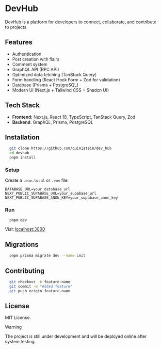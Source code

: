 # DevHub

DevHub is a platform for developers to connect, collaborate, and contribute to projects.

## Features

- Authentication
- Post creation with flairs
- Comment system
- GraphQL API (RPC API)
- Optimized data fetching (TanStack Query)
- Form handling (React Hook Form + Zod for validation)
- Database (Prisma + PostgreSQL)
- Modern UI (Next.js + Tailwind CSS + Shadcn UI)

## Tech Stack

- **Frontend:** Next.js, React 18, TypeScript, TanStack Query, Zod
- **Backend:** GraphQL, Prisma, PostgreSQL

## Installation

```sh
  git clone https://github.com/quin1stein/dev_hub
  cd devhub
  pnpm install
```

### Setup

Create a `.env.local` or `.env` file:

```
DATABASE_URL=your_database_url
NEXT_PUBLIC_SUPABASE_URL=your_supabase_url
NEXT_PUBLIC_SUPABASE_ANON_KEY=your_supabase_anon_key
```

### Run

```sh
  pnpm dev
```

Visit [localhost:3000](http://localhost:3000)

## Migrations

```sh
  pnpm prisma migrate dev --name init
```

## Contributing

```sh
  git checkout -b feature-name
  git commit -m "Added feature"
  git push origin feature-name
```

## License

MIT License.

> [!WARNING]
> The project is still under development and will be deployed online after system testing.
